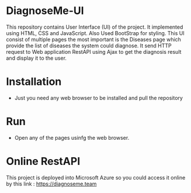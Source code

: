 # DiagnoseMe-UI
This repository contains User Interface (UI) of the project. It implemented using HTML, CSS and JavaScript. Also Used BootStrap for styling.
This UI consist of multiple pages the most important is the Diseases page which provide the list of diseases the system could diagnose. It send HTTP request
to Web application RestAPI using Ajax to get the diagnosis result and display it to the user.

# Installation 
- Just you need any web browser to be installed and pull the repository

# Run
- Open any of the pages usinfg the web browser.

# Online RestAPI 
This project is deployed into Microsoft Azure so you could access it online by this link : https://diagnoseme.team
